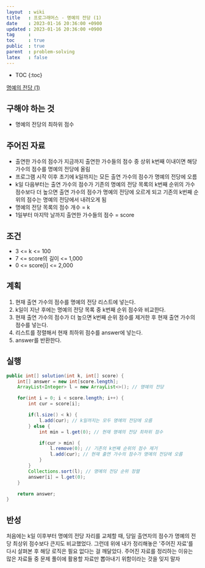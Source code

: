 ```yaml
---
layout  : wiki
title   : 프로그래머스 - 명예의 전당 (1)
date    : 2023-01-16 20:36:00 +0900
updated : 2023-01-16 20:36:00 +0900
tag     : 
toc     : true
public  : true
parent  : problem-solving
latex   : false
---
```


* TOC
{:toc}

[명예의 전당 (1)](https://school.programmers.co.kr/learn/courses/30/lessons/138477)

## 구해야 하는 것
- 명예의 전당의 최하위 점수

## 주어진 자료
- 출연한 가수의 점수가 지금까지 출연한 가수들의 점수 중 상위 k번째 이내이면 해당 가수의 점수를 명예의 전당에 올림
- 프로그램 시작 이후 초기에 k일까지는 모든 출연 가수의 점수가 명예의 전당에 오름
- k일 다음부터는 출연 가수의 점수가 기존의 명예의 전당 목록의 k번째 순위의 가수 점수보다 더 높으면 출연 가수의 점수가 명예의 전당에 오르게 되고 기존의 k번째 순위의 점수는 명예의 전당에서 내려오게 됨
- 명예의 전당 목록의 점수 개수 = k
- 1일부터 마지막 날까지 출연한 가수들의 점수 = score

## 조건
- 3 <= k <= 100
- 7 <= score의 길이 <= 1,000
- 0 <= score[i] <= 2,000

## 계획
1. 현재 출연 가수의 점수를 명예의 전당 리스트에 넣는다.
2. k일이 지난 후에는 명예의 전당 목록 중 k번째 순위 점수와 비교한다.
3. 현재 출연 가수의 점수가 더 높으면 k번째 순위 점수를 제거한 후 현재 출연 가수의 점수를 넣는다.
4. 리스트를 정렬해서 현재 최하위 점수를 answer에 넣는다.
5. answer를 반환한다.

## 실행
```java
public int[] solution(int k, int[] score) {
    int[] answer = new int[score.length];
    ArrayList<Integer> l = new ArrayList<>(); // 명예의 전당

    for(int i = 0; i < score.length; i++) {
        int cur = score[i];

        if(l.size() < k) {
            l.add(cur); // k일까지는 모두 명예의 전당에 오름
        } else {
            int min = l.get(0); // 현재 명예의 전당 최하위 점수

            if(cur > min) {
                l.remove(0); // 기존의 k번째 순위의 점수 제거
                l.add(cur); // 현재 출연 가수의 점수가 명예의 전당에 오름
            }
        }
        Collections.sort(l); // 명예의 전당 순위 정렬
        answer[i] = l.get(0);
    }

    return answer;
}
```

## 반성
처음에는 k일 이후부터 명예의 전당 자리를 교체할 때, 당일 출연자의 점수가 명예의 전당 최상위 점수보다 큰지도 비교했었다. 그런데 위에 내가 정리해놓은 '주어진 자료'를 다시 살펴본 후 해당 로직은 필요 없다는 걸 깨달았다. 주어진 자료를 정리하는 이유는 많은 자료들 중 문제 풀이에 활용할 자료만 뽑아내기 위함이라는 것을 잊지 말자
